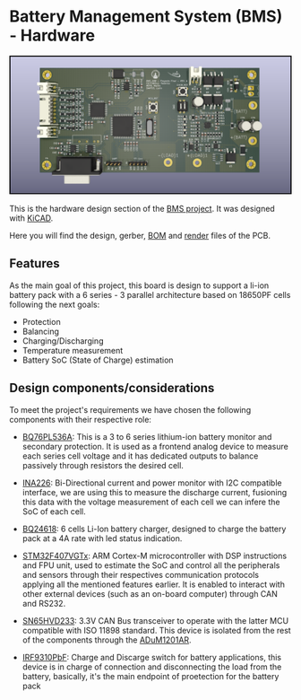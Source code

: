 # Battery Management System (BMS) - Hardware

![3d Render of the BMS](./render/bms_hardware_top.png)

This is the hardware design section of the [BMS project](https://github.com/moyamartin/bms_unr). It was designed with [KiCAD](https://kicad.org/).

Here you will find the design, gerber, [BOM](https://moyamartin.github.io/bms_hardware/) and [render](./render/) files of the PCB.

## Features

As the main goal of this project, this board is design to support a li-ion
battery pack with a 6 series - 3 parallel architecture based on 18650PF cells
following the next goals:

* Protection
* Balancing
* Charging/Discharging
* Temperature measurement
* Battery SoC (State of Charge) estimation

## Design components/considerations

To meet the project's requirements we have chosen the following components with
their respective role:

* [BQ76PL536A](https://www.ti.com/product/BQ76PL536A): This is a 3 to 6 series
  lithium-ion battery monitor and secondary protection. It is used as a frontend
  analog device to measure each series cell voltage and it has dedicated outputs
  to balance passively through resistors the desired cell.

* [INA226](https://www.ti.com/lit/ds/symlink/ina226.pdf): Bi-Directional current
  and power monitor with I2C compatible interface, we are using this to measure
  the discharge current, fusioning this data with the voltage measurement of
  each cell we can infere the SoC of each cell.

* [BQ24618](https://www.ti.com/lit/ds/symlink/bq24618.pdf): 6 cells Li-Ion
  battery charger, designed to charge the battery pack at a 4A rate with led
  status indication.

* [STM32F407VGTx](https://www.st.com/en/microcontrollers-microprocessors/stm32f407vg.html): ARM Cortex-M microcontroller with DSP instructions and FPU unit, used to estimate the SoC and control all the peripherals and sensors through their respectives communication protocols applying all the mentioned features earlier. It is enabled to interact with other external devices (such as an on-board computer) through CAN and RS232.

* [SN65HVD233](https://www.ti.com/lit/ds/symlink/sn65hvd233.pdf): 3.3V CAN Bus
  transceiver to operate with the latter MCU compatible with ISO 11898 standard.
  This device is isolated from the rest of the components through the [ADuM1201AR](https://www.analog.com/media/en/technical-documentation/data-sheets/ADuM1200_1201.pdf).

* [IRF9310PbF](https://www.infineon.com/dgdl/irf9310pbf.pdf?fileId=5546d462533600a4015356110a7d1d95): Charge and Discarge switch for battery applications, this device is in charge of connection and disconnecting the load from the battery, basically, it's the main endpoint of proetection for the battery pack


